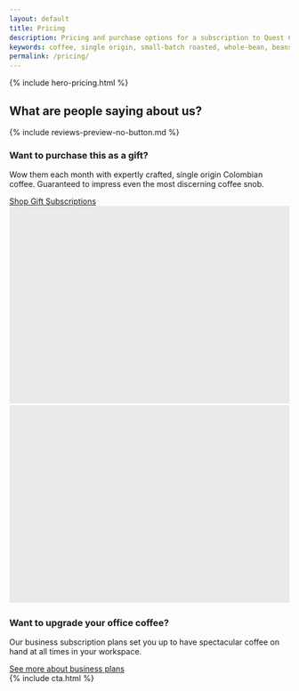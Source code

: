 ```yaml
---
layout: default
title: Pricing
description: Pricing and purchase options for a subscription to Quest Coffee Club, the best way to receive single origin, small-batch roasted, Colombia coffee at home.
keywords: coffee, single origin, small-batch roasted, whole-bean, beans, artisanal, fresh, Colombia, Colombian
permalink: /pricing/
---
```


{% include hero-pricing.html %}
<div class="spacer-60"></div>
<div class="outer">
    <div class="inner">
        <h2>What are people saying about us?</h2>
        {% include reviews-preview-no-button.md %}
    </div> 
</div> 
<div class="spacer-60"></div>
<div class="outer">
    <div class="inner">
        <div class="expand">
            <div class="third">
                <h3>Want to purchase this as a gift?</h3>
                <p>Wow them each month with expertly crafted, single origin Colombian coffee. Guaranteed to impress even the most discerning coffee snob.</p>
                <a href="/gift-subscriptions" class="button button-secondary-white button-with-arrow button-medium button-left">Shop Gift Subscriptions<span class="button-arrow"></span></a>
            </div>
            <div class="two-thirds image-right">
                <img src="/assets/images/temp-image-two-thirds@2x.png" />
            </div>
        </div>
        <div class="spacer-120"></div>
        <div class="expand">
            <div class="two-thirds image-left">
                <img src="/assets/images/temp-image-two-thirds@2x.png" />
            </div>
            <div class="third">
                <h3>Want to upgrade your office coffee?</h3>
                <p>Our business subscription plans set you up to have spectacular coffee on hand at all times in your workspace.</p>
                <a href="/business-subscriptions" class="button button-secondary-white button-with-arrow button-medium button-left">See more about business plans<span class="button-arrow"></span></a>
            </div>
        </div>
    </div>
</div>
<div class="spacer-120"></div>
{% include cta.html %}